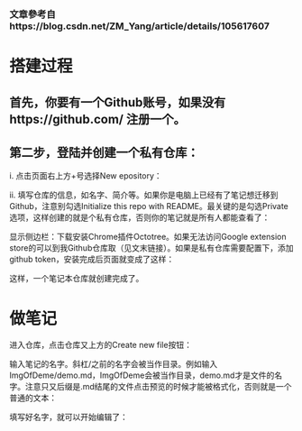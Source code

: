 ### 文章參考自https://blog.csdn.net/ZM_Yang/article/details/105617607
# 搭建过程
## 首先，你要有一个Github账号，如果没有https://github.com/ 注册一个。

## 第二步，登陆并创建一个私有仓库：
i. 点击页面右上方+号选择New epository：

ii. 填写仓库的信息，如名字、简介等。如果你是电脑上已经有了笔记想迁移到Github，注意别勾选Initialize this repo with README。最关键的是勾选Private选项，这样创建的就是个私有仓库，否则你的笔记就是所有人都能查看了：


显示侧边栏：下载安装Chrome插件Octotree。如果无法访问Google extension store的可以到我Github仓库取（见文末链接）。如果是私有仓库需要配置下，添加github token，安装完成后页面就变成了这样：


这样，一个笔记本仓库就创建完成了。

# 做笔记
进入仓库，点击仓库又上方的Create new file按钮：


输入笔记的名字。斜杠/之前的名字会被当作目录。例如输入ImgOfDeme/demo.md，ImgOfDeme会被当作目录，demo.md才是文件的名字。注意只又后缀是.md结尾的文件点击预览的时候才能被格式化，否则就是一个普通的文本：




填写好名字，就可以开始编辑了：
